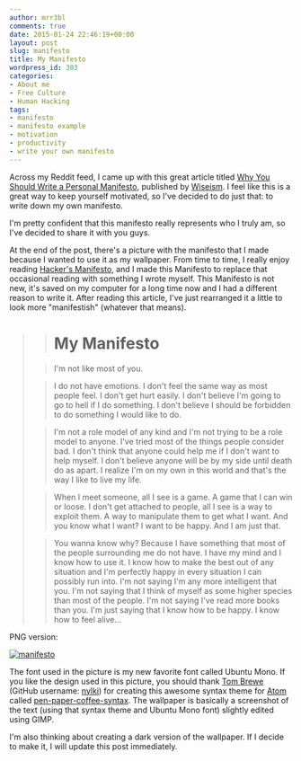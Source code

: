 ```yaml
---
author: mrr3bl
comments: true
date: 2015-01-24 22:46:19+00:00
layout: post
slug: manifesto
title: My Manifesto
wordpress_id: 303
categories:
- About me
- Free Culture
- Human Hacking
tags:
- manifesto
- manifesto example
- motivation
- productivity
- write your own manifesto
---
```


Across my Reddit feed, I came up with this great article titled [Why You Should Write a Personal Manifesto](http://www.wiseism.com/write-personal-manifesto/), published by [Wiseism](http://wiseism.com/). I feel like this is a great way to keep yourself motivated, so I've decided to do just that: to write down my own manifesto.

I'm pretty confident that this manifesto really represents who I truly am, so I've decided to share it with you guys.

At the end of the post, there's a picture with the manifesto that I made because I wanted to use it as my wallpaper. From time to time, I really enjoy reading [Hacker's Manifesto](http://phrack.org/issues/7/3.html), and I made this Manifesto to replace that occasional reading with something I wrote myself. This Manifesto is not new, it's saved on my computer for a long time now and I had a different reason to write it. After reading this article, I've just rearranged it a little to look more "manifestish" (whatever that means).


<blockquote>


> # My Manifesto

> I'm not like most of you.

> I do not have emotions. I don't feel the same way as most people feel. I don't get hurt easily. I don't believe I'm going to go to hell if I do something. I don't believe I should be forbidden to do something I would like to do.

> I'm not a role model of any kind and I'm not trying to be a role model to anyone. I've tried most of the things people consider bad. I don't think that anyone could help me if I don't want to help myself. I don't believe anyone will be by my side until death do as apart. I realize I'm on my own in this world and that's the way I like to live my life.

> When I meet someone, all I see is a game. A game that I can win or loose. I don't get attached to people, all I see is a way to exploit them. A way to manipulate them to get what I want. And you know what I want? I want to be happy. And I am just that.

> You wanna know why? Because I have something that most of the people surrounding me do not have. I have my mind and I know how to use it. I know how to make the best out of any situation and I'm perfectly happy in every situation I can possibly run into. I'm not saying I'm any more intelligent that you. I'm not saying that I think of myself as some higher species than most of the people. I'm not saying I've read more books than you. I'm just saying that I know how to be happy. I know how to feel alive...</blockquote>


PNG version:

[![manifesto](https://aleksandartodorovic.files.wordpress.com/2015/01/manifesto.png?w=300)](https://aleksandartodorovic.files.wordpress.com/2015/01/manifesto.png)

The font used in the picture is my new favorite font called Ubuntu Mono. If you like the design used in this picture, you should thank [Tom Brewe](tombr.de) (GitHub username: [nylki](https://github.com/nylki)) for creating this awesome syntax theme for [Atom](http://atom.io/) called [pen-paper-coffee-syntax](https://github.com/nylki/pen-paper-coffee-syntax). The wallpaper is basically a screenshot of the text (using that syntax theme and Ubuntu Mono font) slightly edited using GIMP.

I'm also thinking about creating a dark version of the wallpaper. If I decide to make it, I will update this post immediately.
